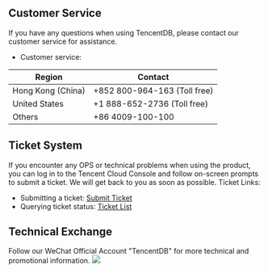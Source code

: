 ## Customer Service
If you have any questions when using TencentDB, please contact our customer service for assistance.
- Customer service:

| Region | Contact |
|---------|---------|
| Hong Kong (China) | +852 800-964-163 (Toll free) |
| United States | +1 888-652-2736 (Toll free) |
| Others | +86 4009-100-100 |


## Ticket System
If you encounter any OPS or technical problems when using the product, you can log in to the Tencent Cloud Console and follow on-screen prompts to submit a ticket. We will get back to you as soon as possible.
Ticket Links:
- Submitting a ticket: [Submit Ticket](https://console.cloud.tencent.com/workorder/category)
- Querying ticket status: [Ticket List](https://console.cloud.tencent.com/workorder)

## Technical Exchange
Follow our WeChat Official Account "TencentDB" for more technical and promotional information.
![](https://main.qcloudimg.com/raw/e8113f665a9cb7e78ccd2c28e4be0114.png)
